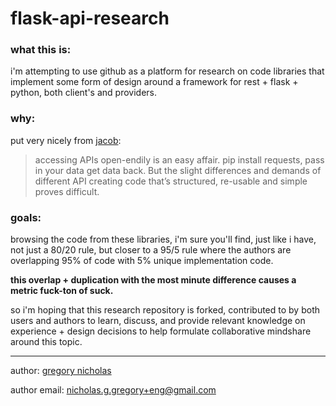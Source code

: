 flask-api-research
==================


### what this is:

i'm attempting to use github as a platform for research on code libraries that
implement some form of design around a framework for rest + flask + python, both
client's and providers.


### why:

put very nicely from [jacob](https://github.com/jacobb/nap):
> accessing APIs open-endily is an easy affair. pip install requests, pass in
your data get data back. But the slight differences and demands of different
API creating code that’s structured, re-usable and simple proves difficult.


### goals:

browsing the code from these libraries, i'm sure you'll find, just like i have,
not just a 80/20 rule, but closer to a 95/5 rule where the authors are
overlapping 95% of code with 5% unique implementation code.

**this overlap + duplication with the most minute difference causes a metric fuck-ton of suck.**

so i'm hoping that this research repository is forked, contributed to by both
users and authors to learn, discuss, and provide relevant knowledge on
experience + design decisions to help formulate collaborative mindshare around
this topic.


-----

author: [gregory nicholas](http://github.com/gregorynicholas)

author email: nicholas.g.gregory+eng@gmail.com
